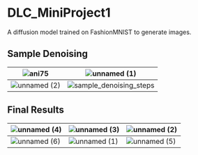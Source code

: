 # DLC_MiniProject1

A diffusion model trained on FashionMNIST to generate images.

## Sample Denoising

| ![ani75](https://github.com/user-attachments/assets/4695f8a9-fbc4-4827-81fb-7ab95679f10a) | ![unnamed (1)](https://github.com/user-attachments/assets/0389ba0c-0611-4cae-9621-3ab9107aa4b7) |
|-------------------------------------------------------------------------------------------|-----------------------------------------------------------------------------------------------|
| ![unnamed (2)](https://github.com/user-attachments/assets/6f278346-b911-4d1c-9a7b-14a9cc4b4667) | ![sample_denoising_steps](https://github.com/user-attachments/assets/3309c752-5c9c-4df4-803f-6d5626758b4a) |

## Final Results

| ![unnamed (4)](https://github.com/user-attachments/assets/402470d0-bd2f-476d-81f3-3f9cd194c0fa) | ![unnamed (3)](https://github.com/user-attachments/assets/7211d765-1013-4e69-b62a-dd745a9b486c) | ![unnamed (2)](https://github.com/user-attachments/assets/d1c55264-4d1f-4a3d-8ab9-7a768cc7e012) |
|-------------------------------------------------------------------------------------------|-----------------------------------------------------------------------------------------------|-----------------------------------------------------------------------------------------------|
| ![unnamed (6)](https://github.com/user-attachments/assets/2e178299-3f0c-46e4-9875-44635120d16d) | ![unnamed (1)](https://github.com/user-attachments/assets/3af3029f-b7b1-4647-9785-201c74e954b5) | ![unnamed (5)](https://github.com/user-attachments/assets/2f8b2c34-80bb-4abe-bc5d-5fbaa1046d94) |


